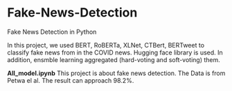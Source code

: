 # Fake-News-Detection

Fake News Detection in Python

In this project, we used BERT, RoBERTa, XLNet, CTBert, BERTweet to classify fake news from in the COVID news. Hugging face library is used. In addition,  ensmble learning aggregated (hard-voting and soft-voting) them. 

**All_model.ipynb** This project is about fake news detection. The Data is from Petwa el al. The result can approach 98.2%.
